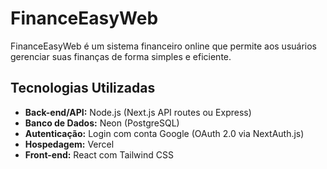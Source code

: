 # FinanceEasyWeb

FinanceEasyWeb é um sistema financeiro online que permite aos usuários gerenciar suas finanças de forma simples e eficiente.

## Tecnologias Utilizadas
- **Back-end/API:** Node.js (Next.js API routes ou Express)
- **Banco de Dados:** Neon (PostgreSQL)
- **Autenticação:** Login com conta Google (OAuth 2.0 via NextAuth.js)
- **Hospedagem:** Vercel
- **Front-end:** React com Tailwind CSS

